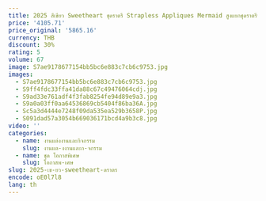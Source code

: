 ```yaml
---
title: 2025 สีเขียว Sweetheart ชุดราตรี Strapless Appliques Mermaid สูงแยกชุดราตรีพรรคอย่างเป็นทางการชุดเซ็กซี่ Robes De Soirée
price: '4105.71'
price_original: '5865.16'
currency: THB
discount: 30%
rating: 5
volume: 67
image: S7ae9178677154bb5bc6e883c7cb6c9753.jpg
images:
  - S7ae9178677154bb5bc6e883c7cb6c9753.jpg
  - S9ff4fdc33ffa41da88c67c49476064cdj.jpg
  - S9ad33e761adf4f3fab8254fe94d89e9a3.jpg
  - S9a0a03ff0aa64536869cb5404f86ba36A.jpg
  - Sc5a3d4444e7248f09da535ea529b3658P.jpg
  - S091dad57a3054b669036171bcd4a9b3c8.jpg
video: ''
categories:
  - name: งานแต่งงานและกิจกรรม
    slug: งานแต-งงานและก-จกรรม
  - name: ชุด โอกาสพิเศษ
    slug: โอกาสพ-เศษ
slug: 2025-เข-ยว-sweetheart-ดราตร
encode: oE0l7l8
lang: th
---
```

  